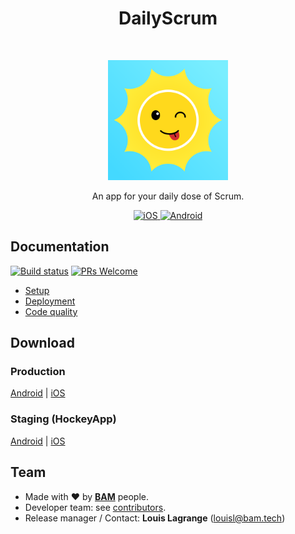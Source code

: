 <h1 align="center">DailyScrum</h1>
<br />
<p align="center">
  <img alt="DailyScrum" title="DailyScrum" src="ios/DailyScrum/Images.xcassets/AppIcon.appiconset/icon-1024@1x.png" height="192">
</p>

<p align="center">
  An app for your daily dose of Scrum.
</p>

<p align="center">
  <a href="https://itunes.apple.com/us/app/dailyscrum/id1286338464">
    <img alt="iOS" title="App Store" src="https://i.imgur.com/0n2zqHD.png" width="140">
  </a>

  <a href="https://play.google.com/store/apps/details?id=tech.bam.DailyScrum">
    <img alt="Android" title="Google Play" src="https://i.imgur.com/mtGRPuM.png" width="140">
  </a>
</p>

## Documentation
[![Build status](https://img.shields.io/circleci/project/github/Minishlink/DailyScrum.svg)](https://circleci.com/gh/Minishlink/DailyScrum)
[![PRs Welcome](https://img.shields.io/badge/PRs-welcome-brightgreen.svg)](http://makeapullrequest.com)

* [Setup](doc/setup.md)
* [Deployment](doc/deployment.md)
* [Code quality](doc/code_quality.md)

## Download
### Production
[Android](https://play.google.com/store/apps/details?id=tech.bam.DailyScrum) | [iOS](https://itunes.apple.com/us/app/dailyscrum/id1286338464)

### Staging (HockeyApp)
[Android](https://rink.hockeyapp.net/apps/d465ef7f42144497b04829bb5e19b7c2) | [iOS](https://rink.hockeyapp.net/apps/af7d5039933a43e48637b722804106cf)

## Team
* Made with :heart: by [**BAM**](http://www.bam.tech/equipe-bam) people.
* Developer team: see [contributors](../../graphs/contributors).
* Release manager / Contact: **Louis Lagrange** (louisl@bam.tech)
